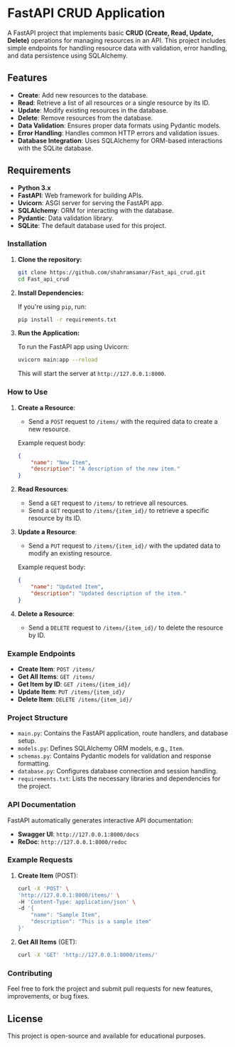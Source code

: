 # FastAPI CRUD Application

A FastAPI project that implements basic **CRUD (Create, Read, Update, Delete)** operations for managing resources in an API. This project includes simple endpoints for handling resource data with validation, error handling, and data persistence using SQLAlchemy.

## Features

- **Create**: Add new resources to the database.
- **Read**: Retrieve a list of all resources or a single resource by its ID.
- **Update**: Modify existing resources in the database.
- **Delete**: Remove resources from the database.
- **Data Validation**: Ensures proper data formats using Pydantic models.
- **Error Handling**: Handles common HTTP errors and validation issues.
- **Database Integration**: Uses SQLAlchemy for ORM-based interactions with the SQLite database.

## Requirements

- **Python 3.x**
- **FastAPI**: Web framework for building APIs.
- **Uvicorn**: ASGI server for serving the FastAPI app.
- **SQLAlchemy**: ORM for interacting with the database.
- **Pydantic**: Data validation library.
- **SQLite**: The default database used for this project.

### Installation

1. **Clone the repository:**

    ```bash
    git clone https://github.com/shahramsamar/Fast_api_crud.git
    cd Fast_api_crud
    ```

2. **Install Dependencies:**

    If you're using `pip`, run:

    ```bash
    pip install -r requirements.txt
    ```

3. **Run the Application:**

    To run the FastAPI app using Uvicorn:

    ```bash
    uvicorn main:app --reload
    ```

    This will start the server at `http://127.0.0.1:8000`.

### How to Use

1. **Create a Resource**:
    - Send a `POST` request to `/items/` with the required data to create a new resource.

    Example request body:
    ```json
    {
        "name": "New Item",
        "description": "A description of the new item."
    }
    ```

2. **Read Resources**:
    - Send a `GET` request to `/items/` to retrieve all resources.
    - Send a `GET` request to `/items/{item_id}/` to retrieve a specific resource by its ID.

3. **Update a Resource**:
    - Send a `PUT` request to `/items/{item_id}/` with the updated data to modify an existing resource.

    Example request body:
    ```json
    {
        "name": "Updated Item",
        "description": "Updated description of the item."
    }
    ```

4. **Delete a Resource**:
    - Send a `DELETE` request to `/items/{item_id}/` to delete the resource by ID.

### Example Endpoints

- **Create Item**: `POST /items/`
- **Get All Items**: `GET /items/`
- **Get Item by ID**: `GET /items/{item_id}/`
- **Update Item**: `PUT /items/{item_id}/`
- **Delete Item**: `DELETE /items/{item_id}/`

### Project Structure

- `main.py`: Contains the FastAPI application, route handlers, and database setup.
- `models.py`: Defines SQLAlchemy ORM models, e.g., `Item`.
- `schemas.py`: Contains Pydantic models for validation and response formatting.
- `database.py`: Configures database connection and session handling.
- `requirements.txt`: Lists the necessary libraries and dependencies for the project.

### API Documentation

FastAPI automatically generates interactive API documentation:

- **Swagger UI**: `http://127.0.0.1:8000/docs`
- **ReDoc**: `http://127.0.0.1:8000/redoc`

### Example Requests

1. **Create Item** (POST):
    ```bash
    curl -X 'POST' \
    'http://127.0.0.1:8000/items/' \
    -H 'Content-Type: application/json' \
    -d '{
        "name": "Sample Item",
        "description": "This is a sample item"
    }'
    ```

2. **Get All Items** (GET):
    ```bash
    curl -X 'GET' 'http://127.0.0.1:8000/items/'
    ```

### Contributing

Feel free to fork the project and submit pull requests for new features, improvements, or bug fixes.

## License

This project is open-source and available for educational purposes.
